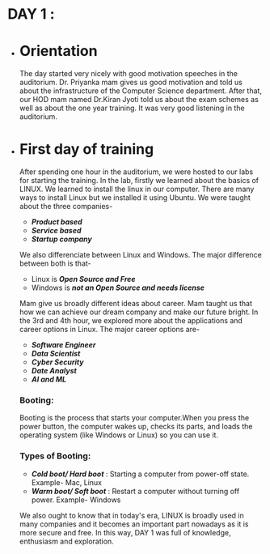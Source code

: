# DAY 1 :
* # Orientation
    The day started very nicely with good motivation speeches in the auditorium. Dr. Priyanka mam gives us good motivation and told us about the infrastructure of the Computer Science department. After that, our HOD mam named Dr.Kiran Jyoti told us about the exam schemes as well as about the one year training. It was very good listening in the auditorium.
* # First day of training
    After spending one hour in the auditorium, we were hosted to our labs for starting the training. In the lab, firstly we learned about the basics of LINUX. We learned to install the linux in our computer. There are many ways to install Linux but we installed it using Ubuntu. We were taught about the three companies-
    * **_Product based_**
    * **_Service based_**
    * **_Startup company_**

   We also differenciate between Linux and Windows. The major difference between both is that-
    * Linux is _**Open Source and Free**_
    * Windows is _**not an Open Source and needs license**_

   Mam give us broadly different ideas about career. Mam taught us that how we can achieve our dream company and make our future bright. In the 3rd and 4th hour,  we explored more about the applications and career options in Linux. The major career options are-
    * **_Software Engineer_**
    * **_Data Scientist_**
    * **_Cyber Security_**
    * **_Date Analyst_**
    * **_AI and ML_**
      
    ### Booting:
    Booting is the process that starts your computer.When you press the power button, the computer wakes up, checks its parts, and loads the operating system (like Windows or Linux) so you can use it.
    
    ### Types of Booting:
    * **_Cold boot/ Hard boot_** : Starting a computer from power-off state. Example- Mac, Linux
    * **_Warm boot/ Soft boot_** : Restart a computer without turning off power. Example- Windows

    We also ought to know that in today's era, LINUX is broadly used in many companies and it becomes an important part nowadays as it is more secure and free. In this way, DAY 1 was full of knowledge, enthusiasm and exploration.
